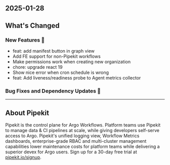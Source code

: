 ## 2025-01-28

## What's Changed
### New Features 🎉
* feat: add manifest button in graph view 
* Add FE support for non-Pipekit workflows 
* Make permissions work when creating new organization  
* chore: upgrade react 19 
* Show nice error when cron schedule is wrong 
* feat: Add liveness/readiness probe to Agent metrics collector 



### Bug Fixes and Dependency Updates 🐞

---

## About Pipekit

Pipekit is the control plane for Argo Workflows. Platform teams use Pipekit to manage data & CI pipelines at scale, while giving developers self-serve access to Argo. Pipekit's unified logging view, Workflow Metrics dashboards, enterprise-grade RBAC and multi-cluster management capabilities lower maintenance costs for platform teams while delivering a superior devex for Argo users. Sign up for a 30-day free trial at [pipekit.io/signup](https://pipekit.io/signup?utm_campaign=release-notes).
